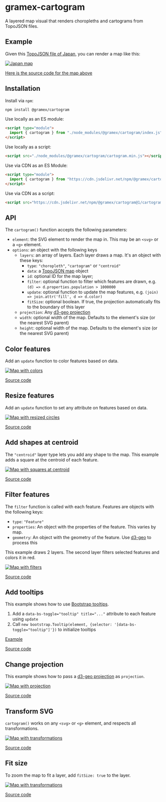# gramex-cartogram

A layered map visual that renders choropleths and cartograms from TopoJSON files.

## Example

Given this [TopoJSON file of Japan](docs/japan.json), you can render a map like this:

[![Japan map](https://code.gramener.com/reuse/gramex-cartogram/-/raw/main/docs/japan.png)](docs/japan.html ":include")

[Here is the source code for the map above](docs/japan.html ":include :type=code")

## Installation

Install via `npm`:

```bash
npm install @gramex/cartogram
```

Use locally as an ES module:

```html
<script type="module">
  import { cartogram } from "./node_modules/@gramex/cartogram/index.js";
</script>
```

Use locally as a script:

```html
<script src="./node_modules/@gramex/cartogram/cartogram.min.js"></script>
```

Use via CDN as an ES Module:

```html
<script type="module">
  import { cartogram } from "https://cdn.jsdelivr.net/npm/@gramex/cartogram@1/cartogram.js";
</script>
```

Use via CDN as a script:

```html
<script src="https://cdn.jsdelivr.net/npm/@gramex/cartogram@1/cartogram.min.js"></script>
```

## API

The `cartogram()` function accepts the following parameters:

- `element`: the SVG element to render the map in. This may be an `<svg>` or a `<g>` element.
- `options`: an object with the following keys
  - `layers`: an array of layers. Each layer draws a map. It's an object with these keys:
    - `type`: `"choropleth"`, `"cartogram"` or `"centroid"`
    - `data`: a [TopoJSON map](https://github.com/topojson/topojson) object
    - `id`: optional ID for the map layer;
    - `filter`: optional function to filter which features are drawn, e.g. `(d) => d.properties.population > 1000000`
    - `update`: optional function to update the map features, e.g. `(join) => join.attr('fill', d => d.color)`
    - `fitSize`: optional boolean. If true, the projection automatically fits to the boundary of this layer
  - `projection`: Any [d3-geo projection](https://github.com/d3/d3-geo)
  - `width`: optional width of the map. Defaults to the element's size (or the nearest SVG parent)
  - `height`: optional width of the map. Defaults to the element's size (or the nearest SVG parent)

## Color features

Add an `update` function to color features based on data.

[![Map with colors](https://code.gramener.com/reuse/gramex-cartogram/-/raw/main/docs/color.png)](docs/color.html ":include")

[Source code](docs/color.html ":include :type=code")

## Resize features

Add an `update` function to set any attribute on features based on data.

[![Map with resized circles](https://code.gramener.com/reuse/gramex-cartogram/-/raw/main/docs/features.png)](docs/features.html ":include")

[Source code](docs/features.html ":include :type=code")

## Add shapes at centroid

The `"centroid"` layer type lets you add any shape to the map. This example adds a square at the centroid of each feature.

[![Map with squares at centroid](https://code.gramener.com/reuse/gramex-cartogram/-/raw/main/docs/centroid.png)](docs/centroid.html ":include")

[Source code](docs/centroid.html ":include :type=code")

## Filter features

The `filter` function is called with each feature. Features are objects with the following keys:

- `type`: `"Feature"`
- `properties`: An object with the properties of the feature. This varies by map.
- `geometry`: An object with the geometry of the feature. Use [d3-geo](https://github.com/d3/d3-geo) to process this

This example draws 2 layers. The second layer filters selected features and colors it in red.

[![Map with filters](https://code.gramener.com/reuse/gramex-cartogram/-/raw/main/docs/filter.png)](docs/filter.html ":include")

[Source code](docs/filter.html ":include :type=code")

## Add tooltips

This example shows how to use [Bootstrap tooltips](https://getbootstrap.com/docs/5.3/components/tooltips/).

1. Add a `data-bs-toggle="tooltip" title="..."` attribute to each feature using `update`
2. Call `new bootstrap.Tooltip(element, {selector: '[data-bs-toggle="tooltip"]'})` to initialize tooltips

[Example](docs/tooltip.html ":include")

[Source code](docs/tooltip.html ":include :type=code")

## Change projection

This example shows how to pass a [d3-geo projection](https://github.com/d3/d3-geo) as `projection`.

[![Map with projection](https://code.gramener.com/reuse/gramex-cartogram/-/raw/main/docs/projection.png)](docs/projection.html ":include")

[Source code](docs/projection.html ":include :type=code")

## Transform SVG

`cartogram()` works on any `<svg>` or `<g>` element, and respects all transformations.

[![Map with transformations](https://code.gramener.com/reuse/gramex-cartogram/-/raw/main/docs/transform.png)](docs/transform.html ":include")

[Source code](docs/transform.html ":include :type=code")

## Fit size

To zoom the map to fit a layer, add `fitSize: true` to the layer.

[![Map with transformations](https://code.gramener.com/reuse/gramex-cartogram/-/raw/main/docs/fitsize.png)](docs/fitsize.html ":include")

[Source code](docs/fitsize.html ":include :type=code")
